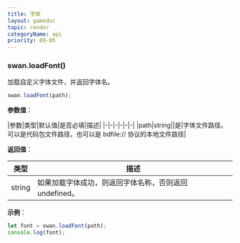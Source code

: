 ```yaml
---
title: 字体
layout: gamedoc
topic: render
categoryName: api
priority: 09-05
---
```


### swan.loadFont()

加载自定义字体文件，并返回字体名。

```js
swan.loadFont(path);
```

**参数值**：

|参数|类型|默认值|是否必填|描述|
|-|-|-|-|-|-|
|path|string||是|字体文件路径。可以是代码包文件路径，也可以是 bdfile:// 协议的本地文件路径|


**返回值**：

|类型|描述|
|-|-|
|string|如果加载字体成功，则返回字体名称，否则返回 undefined。|


**示例**：

```js
let font = swan.loadFont(path);
console.log(font);
```
